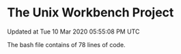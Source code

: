 # The Unix Workbench Project
Updated at
Tue 10 Mar 2020 05:55:08 PM UTC

The bash file contains of
78
lines of code.
